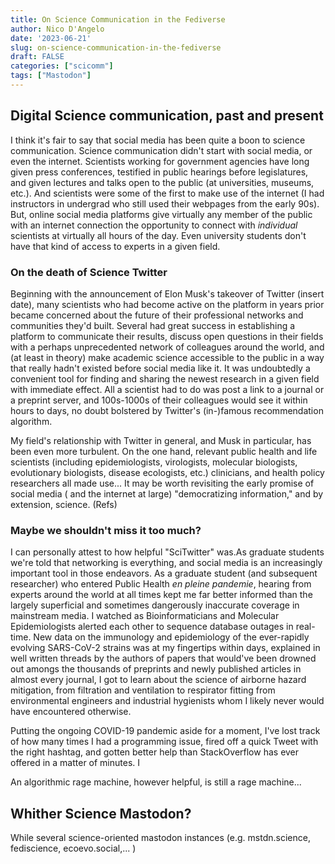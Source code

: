 ```yaml
---
title: On Science Communication in the Fediverse
author: Nico D'Angelo
date: '2023-06-21'
slug: on-science-communication-in-the-fediverse
draft: FALSE
categories: ["scicomm"]
tags: ["Mastodon"]
---
```

## Digital Science communication, past and present

I think it's fair to say that social media has been quite a boon to science communication.
Science communication didn't start with social media, or even the internet. Scientists working for government agencies have long given press conferences, testified in public hearings before legislatures, and given lectures and talks open to the public (at universities, museums, etc.). And scientists were some of the first to make use of the internet (I had instructors in undergrad who still used their webpages from the early 90s). But, online social media platforms give virtually any member of the public with an internet connection the opportunity to connect with *individual* scientists at virtually all hours of the day. Even university students don't have that kind of access to experts in a given field. 

### On the death of Science Twitter

Beginning with the announcement of Elon Musk's takeover of Twitter (insert date), many scientists who had become active on the platform in years prior became concerned about the future of their professional networks and communities they'd built. Several had great success in establishing a platform to communicate their results, discuss open questions in their fields with a perhaps unprecedented network of colleagues around the world, and (at least in theory) make academic science accessible to the public in a way that really hadn't existed before social media like it.  It was undoubtedly a convenient tool for finding and sharing the newest research in a given field with immediate effect. All a scientist had to do was post a link to a journal or a preprint server, and 100s-1000s of their colleagues would see it within hours to days, no doubt bolstered by Twitter's (in-)famous recommendation algorithm.


My field's relationship with Twitter in general, and Musk in particular, has been even more turbulent. On the one hand,  relevant public health  and life scientists (including epidemiologists, virologists, molecular biologists, evolutionary biologists, disease ecologists, etc.) clinicians, and health policy researchers all made use... 
It may be worth revisiting the early promise of social media ( and the internet at large) "democratizing information," and by extension, science. (Refs)

### Maybe we shouldn't miss it too much?

I can personally attest to how helpful "SciTwitter" was.As graduate students we're told that networking is everything, and social media is an increasingly important tool in those endeavors. As a graduate student (and subsequent researcher) who entered Public Health *en pleine pandemie*, hearing from experts around the world at all times kept me far better informed than the largely superficial and sometimes dangerously inaccurate coverage in mainstream media. I watched as Bioinformaticians and Molecular Epidemiologists alerted each other to sequence database outages in real-time. New data on the immunology and epidemiology of the ever-rapidly evolving SARS-CoV-2 strains was at my fingertips within days, explained in well written threads by the authors of papers that would've been drowned out amongs the thousands of preprints and newly published articles in almost every journal, I got to learn about the science of airborne hazard mitigation, from filtration and ventilation to respirator fitting from environmental engineers and industrial hygienists  whom I likely never would have encountered otherwise.

Putting the ongoing COVID-19 pandemic aside for a moment, I've lost track of how many times I had a programming issue, fired off a quick Tweet with the right hashtag, and gotten better help than StackOverflow has ever offered in a matter of minutes. I  


An algorithmic rage machine, however helpful, is still a rage machine...

## Whither Science Mastodon?

While several science-oriented mastodon instances (e.g. mstdn.science, fediscience, ecoevo.social,... ) 

